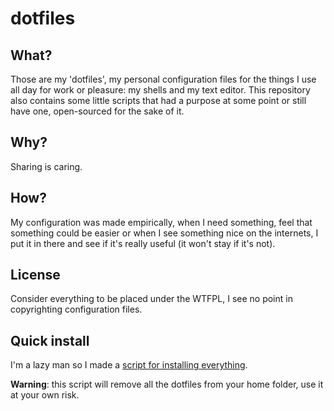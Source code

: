 dotfiles
========

What?
-----
Those are my 'dotfiles', my personal configuration files for the things I use
all day for work or pleasure: my shells and my text editor.
This repository also contains some little scripts that had a purpose at some
point or still have one, open-sourced for the sake of it.

Why?
----
Sharing is caring.

How?
----
My configuration was made empirically, when I need something, feel that
something could be easier or when I see something nice on the internets, I put
it in there and see if it's really useful (it won't stay if it's not).

License
-------
Consider everything to be placed under the WTFPL, I see no point in copyrighting
configuration files.

Quick install
-------------
I'm a lazy man so I made a [script for installing everything](https://raw.github.com/L-P/dotfiles/master/scripts/install\_dotfiles.sh).

**Warning**: this script will remove all the dotfiles from your home folder, use it at your own risk.
